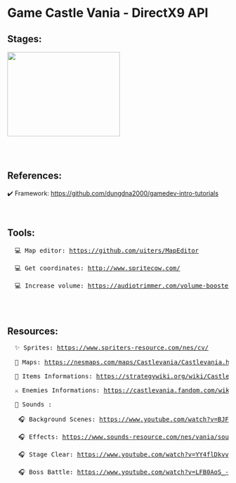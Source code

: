 # Game Castle Vania - DirectX9 API


## Stages:</br>
<img src="https://user-images.githubusercontent.com/15894826/79616567-3c2bd780-80ba-11ea-8cc6-3338f3f7ce3a.png" width="256" height="192" />

</br></br>


## References:</br>
  ✔️ Framework: <a href="https://github.com/dungdna2000/gamedev-intro-tutorials">https://github.com/dungdna2000/gamedev-intro-tutorials</a> </br></br></br>


## Tools:</br>
<pre>
  💻 Map editor: <a href="https://github.com/uiters/MapEditor?fbclid=IwAR3mqEyLmY-5Xceui-UWqfLK0uFiyWff64v-485sefQ1bCjN8Xp3UOaJ38o">https://github.com/uiters/MapEditor</a> </br>
  💻 Get coordinates: <a href="http://www.spritecow.com/">http://www.spritecow.com/</a> </br>
  💻 Increase volume: <a href="https://audiotrimmer.com/volume-booster/">https://audiotrimmer.com/volume-booster/</a> 
</pre>
</br></br>

## Resources: </br>
<pre>
  ✨ Sprites: <a href="https://www.spriters-resource.com/nes/cv/">https://www.spriters-resource.com/nes/cv/</a> </br>
  📌 Maps: <a href="https://nesmaps.com/maps/Castlevania/Castlevania.html">https://nesmaps.com/maps/Castlevania/Castlevania.html</a> </br>
  💎 Items Informations: <a href="https://strategywiki.org/wiki/Castlevania/Items">https://strategywiki.org/wiki/Castlevania/Items</a> </br>
  ⚔️ Enemies Informations: <a href="https://castlevania.fandom.com/wiki/Castlevania_Bestiary">https://castlevania.fandom.com/wiki/Castlevania_Bestiary</a> </br>
  🎼 Sounds :  </br>
   🎧 Background Scenes: <a href="https://www.youtube.com/watch?v=BJFUCyR2KKk">https://www.youtube.com/watch?v=BJFUCyR2KKk</a> </br>
   🎧 Effects: <a href="https://www.sounds-resource.com/nes/vania/sound/357/">https://www.sounds-resource.com/nes/vania/sound/357/</a>  </br>
   🎧 Stage Clear: <a href="https://www.youtube.com/watch?v=YY4flDkvvf4">https://www.youtube.com/watch?v=YY4flDkvvf4</a> </br>
   🎧 Boss Battle: <a href="https://www.youtube.com/watch?v=LFB0AoS_-NQ">https://www.youtube.com/watch?v=LFB0AoS_-NQ</a> </br>
</pre>


